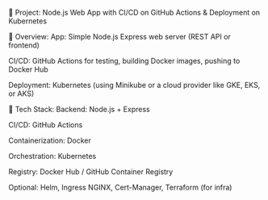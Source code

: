 🚀 Project: Node.js Web App with CI/CD on GitHub Actions & Deployment on Kubernetes

📌 Overview:
App: Simple Node.js Express web server (REST API or frontend)

CI/CD: GitHub Actions for testing, building Docker images, pushing to Docker Hub

Deployment: Kubernetes (using Minikube or a cloud provider like GKE, EKS, or AKS)

🔧 Tech Stack:
Backend: Node.js + Express

CI/CD: GitHub Actions

Containerization: Docker

Orchestration: Kubernetes

Registry: Docker Hub / GitHub Container Registry

Optional: Helm, Ingress NGINX, Cert-Manager, Terraform (for infra)

